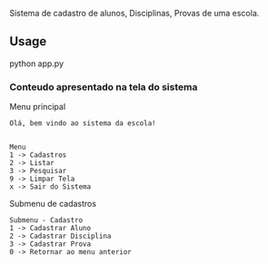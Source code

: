 Sistema de cadastro de alunos, Disciplinas, Provas de uma escola.

## Usage

python app.py

### Conteudo apresentado na tela do sistema

Menu principal

```
Olá, bem vindo ao sistema da escola!


Menu
1 -> Cadastros
2 -> Listar
3 -> Pesquisar
9 -> Limpar Tela
x -> Sair do Sistema
```

Submenu de cadastros

```
Submenu - Cadastro
1 -> Cadastrar Aluno
2 -> Cadastrar Disciplina
3 -> Cadastrar Prova
0 -> Retornar ao menu anterior

```